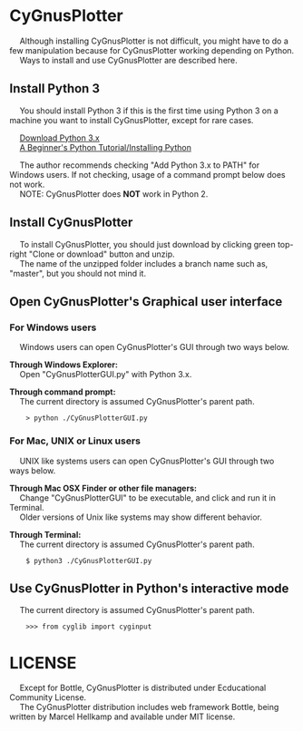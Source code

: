 # CyGnusPlotter

&emsp; Although installing CyGnusPlotter is not difficult, you might have to do a few manipulation because for CyGnusPlotter working depending on Python.  
&emsp; Ways to install and use CyGnusPlotter are described here.

## Install Python 3

&emsp; You should install Python 3 if this is the first time using Python 3 on a machine you want to install CyGnusPlotter, except for rare cases.

&emsp; [Download Python 3.x](https://www.python.org/)  
&emsp; [A Beginner's Python Tutorial/Installing Python](https://en.wikibooks.org/wiki/A_Beginner%27s_Python_Tutorial/Installing_Python)  

&emsp; The author recommends checking "Add Python 3.x to PATH" for Windows users. If not checking, usage of a command prompt below does not work.  
&emsp; NOTE: CyGnusPlotter does **NOT** work in Python 2.  

## Install CyGnusPlotter
&emsp; To install CyGnusPlotter, you should just download by clicking green top-right "Clone or download" button and unzip.  
&emsp; The name of the unzipped folder includes a branch name such as, "master", but you should not mind it.  

## Open CyGnusPlotter's Graphical user interface

### For Windows users
&emsp; Windows users can open CyGnusPlotter's GUI through two ways below.  
  
**Through Windows Explorer:**  
&emsp; Open "CyGnusPlotterGUI.py" with Python 3.x.  
  
**Through command prompt:**  
&emsp; The current directory is assumed CyGnusPlotter's parent path.
~~~
    > python ./CyGnusPlotterGUI.py
~~~
  

### For Mac, UNIX or Linux users
&emsp; UNIX like systems users can open CyGnusPlotter's GUI through two ways below.  
  
**Through Mac OSX Finder or other file managers:**  
&emsp; Change "CyGnusPlotterGUI" to be executable, and click and run it in Terminal.  
&emsp; Older versions of Unix like systems may show different behavior.  


**Through Terminal:**  
&emsp; The current directory is assumed CyGnusPlotter's parent path.
~~~
    $ python3 ./CyGnusPlotterGUI.py
~~~
  

## Use CyGnusPlotter in Python's interactive mode
&emsp; The current directory is assumed CyGnusPlotter's parent path.
~~~
    >>> from cyglib import cyginput
~~~



# LICENSE
&emsp; Except for Bottle, CyGnusPlotter is distributed under Ecducational Community License.  
&emsp; The CyGnusPlotter distribution includes web framework Bottle, being written by Marcel Hellkamp and available under MIT license.
